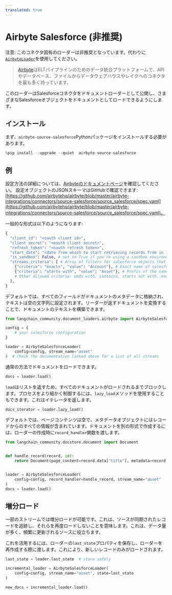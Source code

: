 ```yaml
---
translated: true
---
```


# Airbyte Salesforce (非推奨)

注意: このコネクタ固有のローダーは非推奨となっています。代わりに[`AirbyteLoader`](/docs/integrations/document_loaders/airbyte)を使用してください。

>[Airbyte](https://github.com/airbytehq/airbyte)はELTパイプラインのためのデータ統合プラットフォームで、APIやデータベース、ファイルからデータウェアハウスやレイクへのコネクタを最も多く持っています。

このローダーはSalesforceコネクタをドキュメントローダーとして公開し、さまざまなSalesforceオブジェクトをドキュメントとしてロードできるようにします。

## インストール

まず、`airbyte-source-salesforce`Pythonパッケージをインストールする必要があります。

```python
%pip install --upgrade --quiet  airbyte-source-salesforce
```

## 例

設定方法の詳細については、[Airbyteのドキュメントページ](https://docs.airbyte.com/integrations/sources/salesforce/)を確認してください。
設定オブジェクトのJSONスキーマはGitHubで確認できます: [https://github.com/airbytehq/airbyte/blob/master/airbyte-integrations/connectors/source-salesforce/source_salesforce/spec.yaml](https://github.com/airbytehq/airbyte/blob/master/airbyte-integrations/connectors/source-salesforce/source_salesforce/spec.yaml)。

一般的な形式は以下のようになります:

```python
{
  "client_id": "<oauth client id>",
  "client_secret": "<oauth client secret>",
  "refresh_token": "<oauth refresh token>",
  "start_date": "<date from which to start retrieving records from in ISO format, e.g. 2020-10-20T00:00:00Z>",
  "is_sandbox": False, # set to True if you're using a sandbox environment
  "streams_criteria": [ # Array of filters for salesforce objects that should be loadable
    {"criteria": "exacts", "value": "Account"}, # Exact name of salesforce object
    {"criteria": "starts with", "value": "Asset"}, # Prefix of the name
    # Other allowed criteria: ends with, contains, starts not with, ends not with, not contains, not exacts
  ],
}
```

デフォルトでは、すべてのフィールドがドキュメントのメタデータに格納され、テキストは空の文字列に設定されます。リーダーが返すドキュメントを変換することで、ドキュメントのテキストを構築できます。

```python
from langchain_community.document_loaders.airbyte import AirbyteSalesforceLoader

config = {
    # your salesforce configuration
}

loader = AirbyteSalesforceLoader(
    config=config, stream_name="asset"
)  # check the documentation linked above for a list of all streams
```

通常の方法でドキュメントをロードできます。

```python
docs = loader.load()
```

`load`はリストを返すため、すべてのドキュメントがロードされるまでブロックします。プロセスをより細かく制御するには、`lazy_load`メソッドを使用することもできます。これはイテレータを返します。

```python
docs_iterator = loader.lazy_load()
```

デフォルトでは、ページコンテンツは空で、メタデータオブジェクトにはレコードからのすべての情報が含まれています。ドキュメントを別の形式で作成するには、ローダーの作成時に`record_handler`関数を渡します。

```python
from langchain_community.docstore.document import Document


def handle_record(record, id):
    return Document(page_content=record.data["title"], metadata=record.data)


loader = AirbyteSalesforceLoader(
    config=config, record_handler=handle_record, stream_name="asset"
)
docs = loader.load()
```

## 増分ロード

一部のストリームでは増分ロードが可能です。これは、ソースが同期されたレコードを追跡し、それらを再度ロードしないことを意味します。これは、データ量が多く、頻繁に更新されるソースに役立ちます。

これを活用するには、ローダーの`last_state`プロパティを保存し、ローダーを再作成する際に渡します。これにより、新しいレコードのみがロードされます。

```python
last_state = loader.last_state  # store safely

incremental_loader = AirbyteSalesforceLoader(
    config=config, stream_name="asset", state=last_state
)

new_docs = incremental_loader.load()
```
